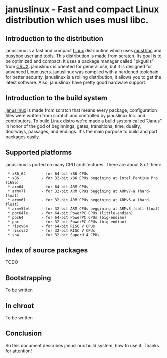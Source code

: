 # januslinux - Fast and compact Linux distribution which uses musl libc.

## Introduction to the distribution
januslinux is a fast and compact [Linux](https://www.kernel.org/) distribution which uses [musl libc](http://www.musl-libc.org/) and [busybox](https://busybox.net/) userland tools. This distribution is made from scratch. Its goal is to be optimized and compact. It uses a package manager called "pkgutils" from [CRUX](https://crux.nu/). januslinux is oriented for general use, but it is designed for advanced Linux users. januslinux was compiled with a hardened toolchain for better security. januslinux is a rolling distribution, it allows you to get the latest software. Also, januslinux have pretty good hardware support.

## Introduction to the build system
[januslinux](https://januslinux.github.io/) is made from scratch that means every package, configuration files were written from scratch and controlled by januslinux Inc. and contributors. To build Linux distro we're made a build system called "Janus" in honor of the god of beginnings, gates, transitions, time, duality, doorways, passages, and endings. It's the main purpose to build and port packages easily.

## Supported platforms
januslinux is ported on many CPU architectures. There are about 8 of them:
```
 * x86_64       - for 64-bit x86 CPUs
 * x86          - for 32-bit x86 CPUs beggining at Intel Pentium Pro (i686)
 * arm64        - for 64-bit ARM CPUs
 * armv7l       - for 32-bit ARM CPUs beggining at ARMv7-a (hard-float)
 * armv6l       - for 32-bit ARM CPUs beggining at ARMv6-a (hard-float)
 * armv5tel     - for 32-bit ARM CPUs beggining at ARMv5 (soft-float)
 * ppc64le      - for 64-bit PowerPC CPUs (little-endian)
 * ppc64        - for 64-bit PowerPC CPUs (big-endian)
 * ppc          - for 32-bit PowerPC CPUs (big-endian)
 * riscv64      - for 64-bit RISC V CPUs
 * riscv32      - for 32-bit RISC V CPUs
 * sh4          - for 32-bit SuperH 4 CPUs
```
 
## Index of source packages
TODO

## Bootstrapping
To be written

## In chroot
To be written

## Conclusion
So this document describes januslinux build system, how to use it. Thanks for attention!
